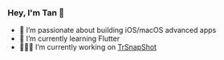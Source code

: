 ### Hey, I'm Tan 👋
- 🔭 I’m passionate about building iOS/macOS advanced apps
- 🌱 I’m currently learning Flutter
- 🧑🏻‍💻 I’m currently working on [TrSnapShot](https://apps.apple.com/us/app/trsnapshot/id6443472244?mt=12)
<!--
**tantan39/tantan39** is a ✨ _special_ ✨ repository because its `README.md` (this file) appears on your GitHub profile.

Here are some ideas to get you started:

- 🔭 I’m currently working on iOS develope
- 🌱 I’m currently learning ...
- 👯 I’m looking to collaborate on ...
- 🤔 I’m looking for help with ...
- 💬 Ask me about ...
- 📫 How to reach me: ...
- 😄 Pronouns: ...
- ⚡ Fun fact: ...
-->
